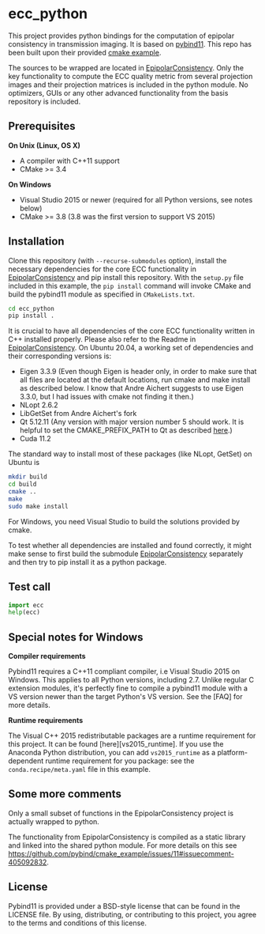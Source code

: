 # ecc_python

This project provides python bindings for the computation of epipolar consistency in transmission imaging.
It is based on [pybind11](https://github.com/pybind/pybind11). This repo has been built upon their provided [cmake example](https://github.com/pybind/cmake_example).

The sources to be wrapped are located in [EpipolarConsistency](https://github.com/aaichert/EpipolarConsistency). Only the key functionality to compute the ECC quality metric 
from several projection images and their projection matrices is included in the python module. No optimizers, GUIs or any other advanced functionality from the basis repository is included. 

## Prerequisites

**On Unix (Linux, OS X)**

* A compiler with C++11 support
* CMake >= 3.4

**On Windows**

* Visual Studio 2015 or newer (required for all Python versions, see notes below)
* CMake >= 3.8 (3.8 was the first version to support VS 2015)


## Installation

Clone this repository (with `--recurse-submodules` option), install the necessary dependencies for the core ECC functionality in 
[EpipolarConsistency](https://github.com/aaichert/EpipolarConsistency) and pip install this repository. With the `setup.py` file 
included in this example, the `pip install` command will invoke CMake and build the pybind11 module as specified in `CMakeLists.txt`.

```bash
cd ecc_python
pip install .
```
It is crucial to have all dependencies of the core ECC functionality written in C++ installed properly. Please also refer to the 
Readme in [EpipolarConsistency](https://github.com/aaichert/EpipolarConsistency). On Ubuntu 20.04, a working set of dependencies
and their corresponding versions is:
- Eigen 3.3.9 (Even though Eigen is header only, in order to make sure that all files are located at the default locations, run
cmake and make install as described below. I know that Andre Aichert suggests to use Eigen 3.3.0, but I had issues with cmake not finding it then.)
- NLopt 2.6.2
- LibGetSet from Andre Aichert's fork 
- Qt 5.12.11 (Any version with major version number 5 should work. It is helpful to set the CMAKE_PREFIX_PATH to Qt as described [here](https://github.com/aaichert/EpipolarConsistency#41-notes-on-using-qt).)
- Cuda 11.2

The standard way to install most of these packages (like NLopt, GetSet) on Ubuntu is
```bash
mkdir build
cd build
cmake ..
make
sudo make install
```
For Windows, you need Visual Studio to build the solutions provided by cmake.


To test whether all dependencies are installed and found correctly, it might make sense to first build the submodule [EpipolarConsistency](https://github.com/aaichert/EpipolarConsistency)
separately and then try to pip install it as a python package.  

## Test call

```python
import ecc
help(ecc)
```

## Special notes for Windows

**Compiler requirements**

Pybind11 requires a C++11 compliant compiler, i.e Visual Studio 2015 on Windows.
This applies to all Python versions, including 2.7. Unlike regular C extension
modules, it's perfectly fine to compile a pybind11 module with a VS version newer
than the target Python's VS version. See the [FAQ] for more details.

**Runtime requirements**

The Visual C++ 2015 redistributable packages are a runtime requirement for this
project. It can be found [here][vs2015_runtime]. If you use the Anaconda Python
distribution, you can add `vs2015_runtime` as a platform-dependent runtime
requirement for you package: see the `conda.recipe/meta.yaml` file in this example.

## Some more comments

Only a small subset of functions in the EpipolarConsistency project is actually wrapped to python.

The functionality from EpipolarConsistency is compiled as a static library and linked into the shared python module.
For more details on this see https://github.com/pybind/cmake_example/issues/11#issuecomment-405092832.

## License

Pybind11 is provided under a BSD-style license that can be found in the LICENSE
file. By using, distributing, or contributing to this project, you agree to the
terms and conditions of this license.

